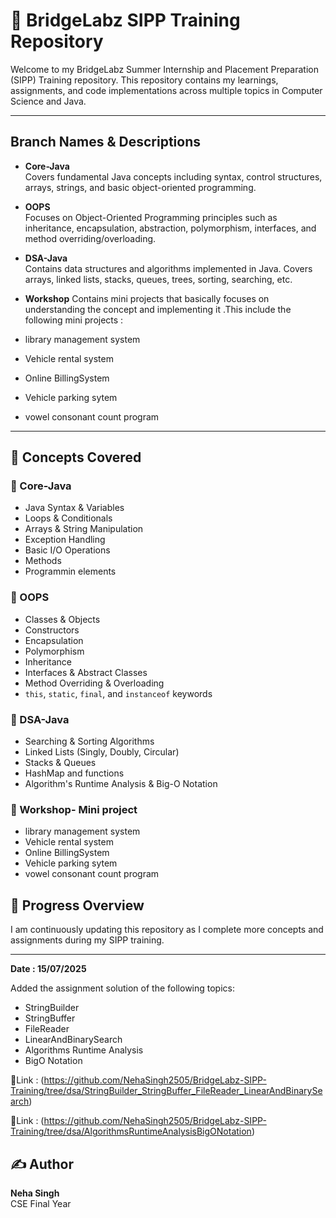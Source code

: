 # 🚀 BridgeLabz SIPP Training Repository

Welcome to my BridgeLabz Summer Internship and Placement Preparation (SIPP) Training repository. This repository contains my learnings, assignments, and code implementations across multiple topics in Computer Science and Java.

---

##  Branch Names & Descriptions

- **Core-Java**  
  Covers fundamental Java concepts including syntax, control structures, arrays, strings, and basic object-oriented programming.

- **OOPS**  
  Focuses on Object-Oriented Programming principles such as inheritance, encapsulation, abstraction, polymorphism, interfaces, and method overriding/overloading.

- **DSA-Java**  
  Contains data structures and algorithms implemented in Java. Covers arrays, linked lists, stacks, queues, trees, sorting, searching, etc.

- **Workshop**
 Contains mini projects that basically focuses on understanding the concept and implementing it .This include the following mini projects :
- library management system
- Vehicle rental system
- Online BillingSystem
- Vehicle parking sytem
- vowel consonant count program 


---

## 📘 Concepts Covered

### 🔹 Core-Java
- Java Syntax & Variables
- Loops & Conditionals
- Arrays & String Manipulation
- Exception Handling
- Basic I/O Operations
- Methods 
- Programmin elements 

### 🔹 OOPS
- Classes & Objects
- Constructors
- Encapsulation 
- Polymorphism
- Inheritance
- Interfaces & Abstract Classes
- Method Overriding & Overloading
- `this`, `static`, `final`, and `instanceof` keywords

### 🔹 DSA-Java
- Searching & Sorting Algorithms
- Linked Lists (Singly, Doubly, Circular)
- Stacks & Queues
- HashMap and functions
- Algorithm's Runtime Analysis & Big-O Notation

### 🔹 Workshop- Mini project 
- library management system
- Vehicle rental system
- Online BillingSystem
- Vehicle parking sytem
- vowel consonant count program 

## 🧠 Progress Overview 

I am continuously updating this repository as I complete more concepts and assignments during my SIPP training.

---

**Date : 15/07/2025**

Added the  assignment solution of the following topics:

- StringBuilder
- StringBuffer
- FileReader
- LinearAndBinarySearch
- Algorithms Runtime Analysis
-  BigO Notation

🔹Link : (https://github.com/NehaSingh2505/BridgeLabz-SIPP-Training/tree/dsa/StringBuilder_StringBuffer_FileReader_LinearAndBinarySearch)


🔹Link : (https://github.com/NehaSingh2505/BridgeLabz-SIPP-Training/tree/dsa/AlgorithmsRuntimeAnalysisBigONotation)

 



## ✍️ Author

**Neha Singh**  
CSE Final Year

